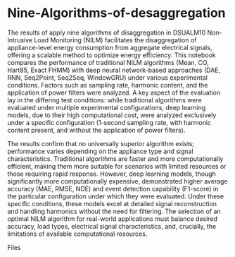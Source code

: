 # Nine-Algorithms-of-desaggregation
The results  of apply nine algorithms of disaggregation in DSUALM10
Non-Intrusive Load Monitoring (NILM) facilitates the disaggregation of appliance-level energy consumption from aggregate electrical signals, offering a scalable method to optimize energy efficiency. This notebook compares the performance of traditional NILM algorithms (Mean, CO, Hart85, Exact FHMM) with deep neural network-based approaches (DAE, RNN, Seq2Point, Seq2Seq, WindowGRU) under various experimental conditions. Factors such as sampling rate, harmonic content, and the application of power filters were analyzed. A key aspect of the evaluation lay in the differing test conditions: while traditional algorithms were evaluated under multiple experimental configurations, deep learning models, due to their high computational cost, were analyzed exclusively under a specific configuration (1-second sampling rate, with harmonic content present, and without the application of power filters).

The results confirm that no universally superior algorithm exists; performance varies depending on the appliance type and signal characteristics. Traditional algorithms are faster and more computationally efficient, making them more suitable for scenarios with limited resources or those requiring rapid response. However, deep learning models, though significantly more computationally expensive, demonstrated higher average accuracy (MAE, RMSE, NDE) and event detection capability (F1-score) in the particular configuration under which they were evaluated. Under these specific conditions, these models excel at detailed signal reconstruction and handling harmonics without the need for filtering. The selection of an optimal NILM algorithm for real-world applications must balance desired accuracy, load types, electrical signal characteristics, and, crucially, the limitations of available computational resources.

Files
